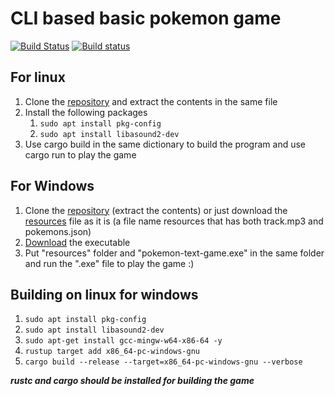 # CLI based basic pokemon game
[![Build Status](https://travis-ci.com/sn99/pokemon-text-game.svg?branch=master)](https://travis-ci.com/sn99/pokemon-text-game)
[![Build status](https://ci.appveyor.com/api/projects/status/94r186vjkirtxjak?svg=true)](https://ci.appveyor.com/project/sn99/pokemon-text-game)
## For linux
1. Clone the [repository](https://github.com/sn99/pokemon-text-game/archive/master.zip) and extract the contents in the same file
2. Install the following packages
    1. `sudo apt install pkg-config`
    2. `sudo apt install libasound2-dev`
3. Use cargo build in the same dictionary to build the program and use cargo run to play the game

## For Windows
1. Clone the [repository](https://github.com/sn99/pokemon-text-game/archive/master.zip) (extract the contents) or just download the [resources](https://github.com/sn99/rust_sample_game/tree/master/resources) file as it is (a file name resources that has both track.mp3 and pokemons.json)
2. [Download](https://github.com/sn99/pokemon-text-game/releases/download/v0.3/pokemon-text-game.exe) the executable
3. Put "resources" folder and "pokemon-text-game.exe" in the same folder and run the ".exe" file to play the game :)

## Building on linux for windows
1. `sudo apt install pkg-config`
2. `sudo apt install libasound2-dev`
3. `sudo apt-get install gcc-mingw-w64-x86-64 -y`
4. `rustup target add x86_64-pc-windows-gnu`
5. `cargo build --release --target=x86_64-pc-windows-gnu --verbose`

***rustc and cargo should be installed for building the game***
